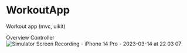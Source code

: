 # WorkoutApp
Workout app (mvc, uikit) 

Overview Controller
![Simulator Screen Recording - iPhone 14 Pro - 2023-03-14 at 22 03 07](https://user-images.githubusercontent.com/75887552/225065213-d8ba695d-1489-4afd-9a33-fe317c1d5d83.gif)

